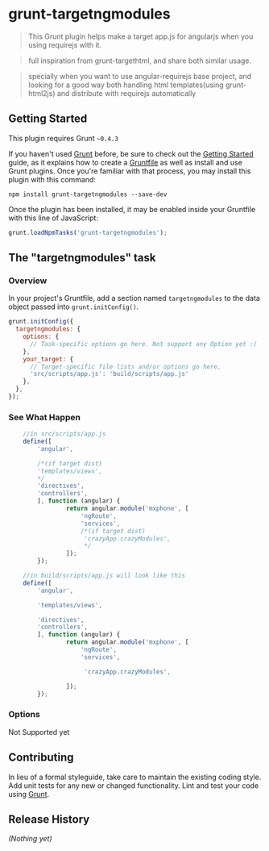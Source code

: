 # grunt-targetngmodules

> This Grunt plugin helps make a target app.js for angularjs when you using requirejs with it.

> full inspiration from grunt-targethtml, and share both similar usage.

> specially when you want to use angular-requirejs base project, and looking for a good way both handling html templates(using grunt-html2js) and distribute with requirejs automatically

## Getting Started
This plugin requires Grunt `~0.4.3`

If you haven't used [Grunt](http://gruntjs.com/) before, be sure to check out the [Getting Started](http://gruntjs.com/getting-started) guide, as it explains how to create a [Gruntfile](http://gruntjs.com/sample-gruntfile) as well as install and use Grunt plugins. Once you're familiar with that process, you may install this plugin with this command:

```shell
npm install grunt-targetngmodules --save-dev
```

Once the plugin has been installed, it may be enabled inside your Gruntfile with this line of JavaScript:

```js
grunt.loadNpmTasks('grunt-targetngmodules');
```

## The "targetngmodules" task

### Overview
In your project's Gruntfile, add a section named `targetngmodules` to the data object passed into `grunt.initConfig()`.

```js
grunt.initConfig({
  targetngmodules: {
    options: {
      // Task-specific options go here. Not support any Option yet :(
    },
    your_target: {
      // Target-specific file lists and/or options go here.
      'src/scripts/app.js': 'build/scripts/app.js'
    },
  },
});
```

### See What Happen
```js
    //in src/scripts/app.js
    define([
    	'angular',

        /*(if target dist)
        'templates/views',
        */
    	'directives',
    	'controllers',
    	], function (angular) {
        		return angular.module('mxphone', [
        			'ngRoute',
        			'services',
                    /*(if target dist)
                     'crazyApp.crazyModules',
                     */
        		]);
        });
```

```js
    //in build/scripts/app.js will look like this
    define([
    	'angular',

        'templates/views',

    	'directives',
    	'controllers',
    	], function (angular) {
        		return angular.module('mxphone', [
        			'ngRoute',
        			'services',

                     'crazyApp.crazyModules',

        		]);
        });
```

### Options
Not Supported yet

## Contributing
In lieu of a formal styleguide, take care to maintain the existing coding style. Add unit tests for any new or changed functionality. Lint and test your code using [Grunt](http://gruntjs.com/).

## Release History
_(Nothing yet)_